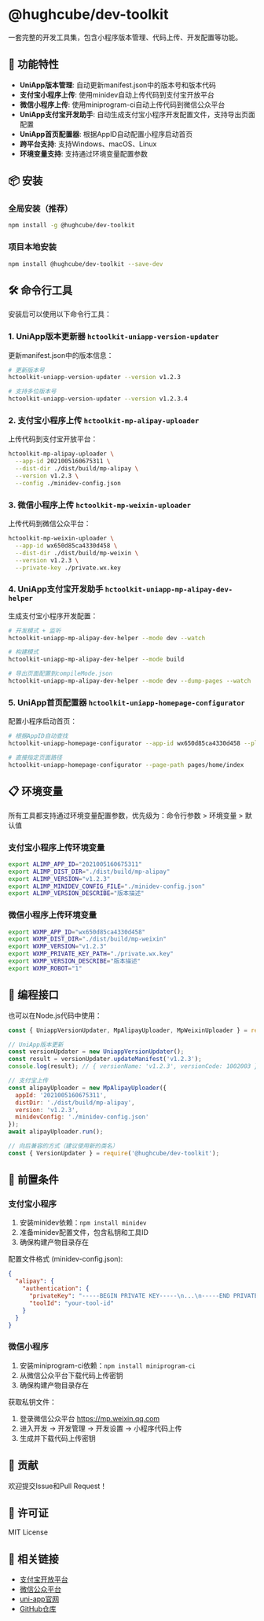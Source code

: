 # @hughcube/dev-toolkit

一套完整的开发工具集，包含小程序版本管理、代码上传、开发配置等功能。

## 🚀 功能特性

- **UniApp版本管理**: 自动更新manifest.json中的版本号和版本代码
- **支付宝小程序上传**: 使用minidev自动上传代码到支付宝开放平台
- **微信小程序上传**: 使用miniprogram-ci自动上传代码到微信公众平台
- **UniApp支付宝开发助手**: 自动生成支付宝小程序开发配置文件，支持导出页面配置
- **UniApp首页配置器**: 根据AppID自动配置小程序启动首页
- **跨平台支持**: 支持Windows、macOS、Linux
- **环境变量支持**: 支持通过环境变量配置参数

## 📦 安装

### 全局安装（推荐）

```bash
npm install -g @hughcube/dev-toolkit
```

### 项目本地安装

```bash
npm install @hughcube/dev-toolkit --save-dev
```

## 🛠 命令行工具

安装后可以使用以下命令行工具：

### 1. UniApp版本更新器 `hctoolkit-uniapp-version-updater`

更新manifest.json中的版本信息：

```bash
# 更新版本号
hctoolkit-uniapp-version-updater --version v1.2.3

# 支持多位版本号
hctoolkit-uniapp-version-updater --version v1.2.3.4
```

### 2. 支付宝小程序上传 `hctoolkit-mp-alipay-uploader`

上传代码到支付宝开放平台：

```bash
hctoolkit-mp-alipay-uploader \
  --app-id 2021005160675311 \
  --dist-dir ./dist/build/mp-alipay \
  --version v1.2.3 \
  --config ./minidev-config.json
```

### 3. 微信小程序上传 `hctoolkit-mp-weixin-uploader`

上传代码到微信公众平台：

```bash
hctoolkit-mp-weixin-uploader \
  --app-id wx650d85ca4330d458 \
  --dist-dir ./dist/build/mp-weixin \
  --version v1.2.3 \
  --private-key ./private.wx.key
```

### 4. UniApp支付宝开发助手 `hctoolkit-uniapp-mp-alipay-dev-helper`

生成支付宝小程序开发配置：

```bash
# 开发模式 + 监听
hctoolkit-uniapp-mp-alipay-dev-helper --mode dev --watch

# 构建模式
hctoolkit-uniapp-mp-alipay-dev-helper --mode build

# 导出页面配置到compileMode.json
hctoolkit-uniapp-mp-alipay-dev-helper --mode dev --dump-pages --watch
```

### 5. UniApp首页配置器 `hctoolkit-uniapp-homepage-configurator`

配置小程序启动首页：

```bash
# 根据AppID自动查找
hctoolkit-uniapp-homepage-configurator --app-id wx650d85ca4330d458 --platform mp-weixin

# 直接指定页面路径
hctoolkit-uniapp-homepage-configurator --page-path pages/home/index  
```

## 📋 环境变量

所有工具都支持通过环境变量配置参数，优先级为：命令行参数 > 环境变量 > 默认值

### 支付宝小程序上传环境变量

```bash
export ALIMP_APP_ID="2021005160675311"
export ALIMP_DIST_DIR="./dist/build/mp-alipay"
export ALIMP_VERSION="v1.2.3"
export ALIMP_MINIDEV_CONFIG_FILE="./minidev-config.json"
export ALIMP_VERSION_DESCRIBE="版本描述"
```

### 微信小程序上传环境变量

```bash
export WXMP_APP_ID="wx650d85ca4330d458"
export WXMP_DIST_DIR="./dist/build/mp-weixin"
export WXMP_VERSION="v1.2.3"
export WXMP_PRIVATE_KEY_PATH="./private.wx.key"
export WXMP_VERSION_DESCRIBE="版本描述"
export WXMP_ROBOT="1"
```

## 🔧 编程接口

也可以在Node.js代码中使用：

```javascript
const { UniappVersionUpdater, MpAlipayUploader, MpWeixinUploader } = require('@hughcube/dev-toolkit');

// UniApp版本更新
const versionUpdater = new UniappVersionUpdater();
const result = versionUpdater.updateManifest('v1.2.3');
console.log(result); // { versionName: 'v1.2.3', versionCode: 1002003 }

// 支付宝上传
const alipayUploader = new MpAlipayUploader({
  appId: '2021005160675311',
  distDir: './dist/build/mp-alipay',
  version: 'v1.2.3',
  minidevConfig: './minidev-config.json'
});
await alipayUploader.run();

// 向后兼容的方式（建议使用新的类名）
const { VersionUpdater } = require('@hughcube/dev-toolkit');
```

## 📄 前置条件

### 支付宝小程序

1. 安装minidev依赖：`npm install minidev`
2. 准备minidev配置文件，包含私钥和工具ID
3. 确保构建产物目录存在

配置文件格式 (minidev-config.json):
```json
{
  "alipay": {
    "authentication": {
      "privateKey": "-----BEGIN PRIVATE KEY-----\n...\n-----END PRIVATE KEY-----",
      "toolId": "your-tool-id"
    }
  }
}
```

### 微信小程序

1. 安装miniprogram-ci依赖：`npm install miniprogram-ci`
2. 从微信公众平台下载代码上传密钥
3. 确保构建产物目录存在

获取私钥文件：
1. 登录微信公众平台 https://mp.weixin.qq.com
2. 进入开发 → 开发管理 → 开发设置 → 小程序代码上传
3. 生成并下载代码上传密钥

## 🤝 贡献

欢迎提交Issue和Pull Request！

## 📄 许可证

MIT License

## 🔗 相关链接

- [支付宝开放平台](https://open.alipay.com/)
- [微信公众平台](https://mp.weixin.qq.com/)
- [uni-app官网](https://uniapp.dcloud.net.cn/)
- [GitHub仓库](https://github.com/hughcube-js/dev-toolkit) 